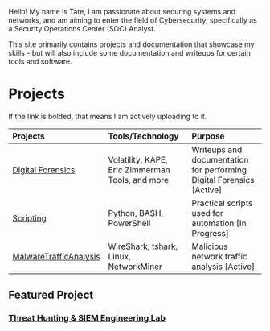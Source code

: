 Hello! My name is Tate, I am passionate about securing systems and networks, and am aiming to enter the field of Cybersecurity, specifically as a Security Operations Center (SOC) Analyst. 

This site primarily contains projects and documentation that showcase my skills - but will also include some documentation and writeups for certain tools and software.

# Projects

If the link is bolded, that means I am actively uploading to it.

| Projects        | Tools/Technology          | Purpose |
|:-------------|:------------------|:------|
| [Digital Forensics](./Digital%20Forensics/)              | Volatility, KAPE, Eric Zimmerman Tools, and more     | Writeups and documentation for performing Digital Forensics [Active]      |
| [Scripting](./Scripting/)                              | Python, BASH, PowerShell                             | Practical scripts used for automation [In Progress]                       |
| [MalwareTrafficAnalysis](./MalwareTrafficAnalysis/)    | WireShark, tshark, Linux, NetworkMiner               | Malicious network traffic analysis [Active]                               |

## Featured Project

### [Threat Hunting & SIEM Engineering Lab](./ThreatHuntingLab/)
